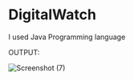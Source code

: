 # DigitalWatch
I used Java Programming language

OUTPUT:

![Screenshot (7)](https://user-images.githubusercontent.com/103835553/166728261-1b1c75a7-780a-4f35-8807-0a5dafc4d29b.png)
